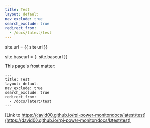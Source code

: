 ```yaml
---
title: Test
layout: default
nav_exclude: true
search_exclude: true
redirect_from: 
  - /docs/latest/test
---
```



site.url = {{ site.url }}

site.baseurl = {{ site.baseurl }}

This page's front matter:

```
---
title: Test
layout: default
nav_exclude: true
search_exclude: true
redirect_from:
  - /docs/latest/test
---
```

[Link to https://david00.github.io/rpi-power-monitor/docs/latest/test](https://david00.github.io/rpi-power-monitor/docs/latest/test)